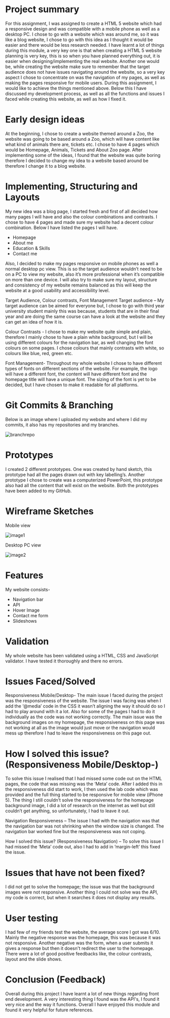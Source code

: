 # Project summary 
For this assignment, I was assigned to create a HTML 5 website which had a responsive design and was compatible with a mobile phone as well as a desktop PC. I chose to go with a website which was around me, so it was like a blog website, I chose to go with this idea as I thought it would be easier and there would be less research needed. I have learnt a lot of things during this module, a very key one is that when creating a HTML 5 website planning is very key, this is so when you have planned everything out, it is easier when designing/implementing the real website. Another one would be, while creating the website make sure to remember that the target audience does not have issues navigating around the website, so a very key aspect I chose to concentrate on was the navigation of my pages, as well as making the pages responsive for mobile users. During this assignment, I would like to achieve the things mentioned above. Below this I have discussed my development process, as well as all the functions and issues I faced while creating this website, as well as how I fixed it.

# Early design ideas
At the beginning, I chose to create a website themed around a Zoo, the website was going to be based around a Zoo, which will have content like what kind of animals there are, tickets etc. I chose to have 4 pages which would be Homepage, Animals, Tickets and About Zoo page. After implementing some of the ideas, I found that the website was quite boring therefore I decided to change my idea to a website based around be therefore I change it to a blog website.

# Implementing, Structuring and Layouts
My new idea was a blog page, I started fresh and first of all decided how many pages I will have and also the colour combinations and contrasts. I chose to have 4 pages and made sure my website had a decent colour combination. Below I have listed the pages I will have.

-	Homepage
-	About me
-	Education & Skills
-	Contact me

Also, I decided to make my pages responsive on mobile phones as well a normal desktop pc view. This is so the target audience wouldn’t need to be on a PC to view my website, also it’s more professional when it’s compatible on more than one device. I will also try to make sure my layout, structure and consistency of my website remains balanced as this will keep the website at a good usability and accessibility level.

Target Audience, Colour contrasts, Font Management
Target audience – My target audience can be aimed for everyone but, I chose to go with third year university student mainly this was because, students that are in their final year and are doing the same course can have a look at the website and they can get an idea of how it is.

Colour Contrasts -  I chose to make my website quite simple and plain, therefore I mainly chose to have a plain white background, but I will be using different colours for the navigation bar, as well changing the font colours on some pages. I chose colours that mainly contrasts with white, so colours like blue, red, green etc.

Font Management- Throughout my whole website I chose to have different types of fonts on different sections of the website. For example, the logo will have a different font, the content will have different font and the homepage title will have a unique font. The sizing of the font is yet to be decided, but I have chosen to make it readable for all platforms.

# Git Commits & Branching

Below is an image where I uploaded my website and where I did my commits, it also has my repositories and my branches.

![branchrepo](https://user-images.githubusercontent.com/25174121/33620422-b8de29f6-d9df-11e7-8f9d-6a10b790d79d.jpg)


# Prototypes
I created 2 different prototypes. One was created by hand sketch, this prototype had all the pages drawn out with key labelling’s. Another prototype I chose to create was a computerized PowerPoint, this prototype also had all the content that will exist on the website. Both the prototypes have been added to my GitHub.

# Wireframe Sketches

Mobile view 

![image1](https://user-images.githubusercontent.com/25174121/33619903-4b440664-d9de-11e7-8763-37377b096157.jpeg)

Desktop PC view

![image2](https://user-images.githubusercontent.com/25174121/33620006-8fcc42c4-d9de-11e7-8e6d-ce506c6fc957.jpeg)

# Features

My website consists- 

-	Navigation bar
-	API
-	Hover Image
-	Contact me form
-	Slideshows

# Validation

My whole website has been validated using a HTML, CSS and JavaScript validator. I have tested it thoroughly and there no errors.

# Issues Faced/Solved 
Responsiveness Mobile/Desktop- The main issue I faced during the project was the responsiveness of the website. The issue I was facing was when I add the ‘@media’ code in the CSS it wasn’t aligning the way it should do so I had to play around with it a lot. Also for some of the pages I had to do it individually as the code was not working correctly. The main issue was the background images on my homepage, the responsiveness on this page was not working at all as the image would just move or the navigation would mess up therefore I had to leave the responsiveness on this page out.

# How I solved this issue? (Responsiveness Mobile/Desktop-) 
To solve this issue I realised that I had missed some code out on the HTML pages, the code that was missing was the ‘Meta’ code. After I added this in the responsiveness did start to work, I then used the lab code which was provided and the full thing started to be responsive for mobile view (iPhone 5). The thing I still couldn’t solve the responsiveness for the homepage background image, I did a lot of research on the internet as well but still couldn’t get anything, so unfortunately, I had to leave it out.

Navigation Responsiveness – The issue I had with the navigation was that the navigation bar was not shrinking when the window size is changed. The navigation bar worked fine but the responsiveness was not coping. 

How I solved this issue? (Responsiveness Navigation) – To solve this issue I had missed the ‘Meta’ code out, also I had to add in ‘margin-left’ this fixed the issue.

# Issues that have not been fixed?
I did not get to solve the homepage; the issue was that the background images were not responsive. Another thing I could not solve was the API, my code is correct, but when it searches it does not display any results.

# User testing

I had few of my friends test the website, the average score I got was 6/10. Mainly the negative response was the homepage, this was because it was not responsive. Another negative was the form, when a user submits it gives a response but then it doesn't redirect the user to the homepage. There were a lot of good positive feedbacks like, the colour contrasts, layout and the slide shows.

# Conclusion (Feedback)
Overall during this project I have learnt a lot of new things regarding front end development. A very interesting thing I found was the API's, I found it very nice and the way it functions. Overall I have enjoyed this module and found it very helpful for future references.
